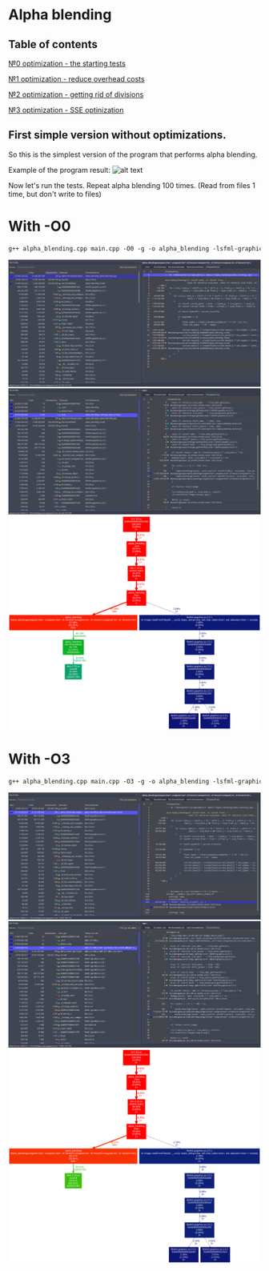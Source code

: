 # Alpha blending

## Table of contents

[№0 optimization - the starting tests](https://github.com/Panterrich/Alpha_blending/tree/ver_0)

[№1 optimization - reduce overhead costs](https://github.com/Panterrich/Alpha_blending/tree/ver_1)

[№2 optimization - getting rid of divisions](https://github.com/Panterrich/Alpha_blending/tree/ver_2)

[№3 optimization - SSE optinization](https://github.com/Panterrich/Alpha_blending/tree/ver_3)
## First simple version without optimizations.

So this is the simplest version of the program that performs alpha blending.

Example of the program result:
![alt text](Images/output.png "The funny picture")

Now let's run the tests. Repeat alpha blending 100 times. (Read from files 1 time, but don't write to files)

# With -O0 
```makefile
g++ alpha_blending.cpp main.cpp -O0 -g -o alpha_blending -lsfml-graphics 
```

![alt text](Images/test_0(0).png "The hottest function")
![alt text](Images/test_0(1).png "Important thing")
![alt text](Images/test0_graph.svg "Graph profile")

# With -O3

```makefile
g++ alpha_blending.cpp main.cpp -O3 -g -o alpha_blending -lsfml-graphics 
```

![alt text](Images/test_0(2).png "The hottest function")
![alt text](Images/test_0(3).png "Important thing")
![alt text](Images/test0_1graph.svg "Graph profile")